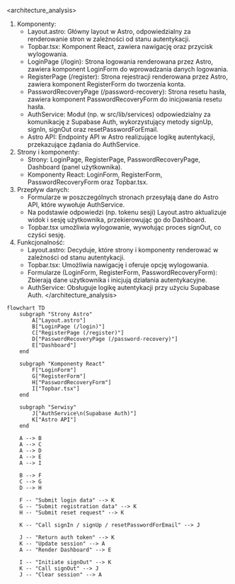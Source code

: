 <architecture_analysis>
1. Komponenty:
   - Layout.astro: Główny layout w Astro, odpowiedzialny za renderowanie stron w zależności od stanu autentykacji.
   - Topbar.tsx: Komponent React, zawiera nawigację oraz przycisk wylogowania.
   - LoginPage (/login): Strona logowania renderowana przez Astro, zawiera komponent LoginForm do wprowadzania danych logowania.
   - RegisterPage (/register): Strona rejestracji renderowana przez Astro, zawiera komponent RegisterForm do tworzenia konta.
   - PasswordRecoveryPage (/password-recovery): Strona resetu hasła, zawiera komponent PasswordRecoveryForm do inicjowania resetu hasła.
   - AuthService: Moduł (np. w src/lib/services) odpowiedzialny za komunikację z Supabase Auth, wykorzystujący metody signUp, signIn, signOut oraz resetPasswordForEmail.
   - Astro API: Endpointy API w Astro realizujące logikę autentykacji, przekazujące żądania do AuthService.
2. Strony i komponenty:
   - Strony: LoginPage, RegisterPage, PasswordRecoveryPage, Dashboard (panel użytkownika).
   - Komponenty React: LoginForm, RegisterForm, PasswordRecoveryForm oraz Topbar.tsx.
3. Przepływ danych:
   - Formularze w poszczególnych stronach przesyłają dane do Astro API, które wywołuje AuthService.
   - Na podstawie odpowiedzi (np. tokenu sesji) Layout.astro aktualizuje widok i sesję użytkownika, przekierowując go do Dashboard.
   - Topbar.tsx umożliwia wylogowanie, wywołując proces signOut, co czyści sesję.
4. Funkcjonalność:
   - Layout.astro: Decyduje, które strony i komponenty renderować w zależności od stanu autentykacji.
   - Topbar.tsx: Umożliwia nawigację i oferuje opcję wylogowania.
   - Formularze (LoginForm, RegisterForm, PasswordRecoveryForm): Zbierają dane użytkownika i inicjują działania autentykacyjne.
   - AuthService: Obsługuje logikę autentykacji przy użyciu Supabase Auth.
</architecture_analysis>

```mermaid
flowchart TD
    subgraph "Strony Astro"
        A["Layout.astro"]
        B["LoginPage (/login)"]
        C["RegisterPage (/register)"]
        D["PasswordRecoveryPage (/password-recovery)"]
        E["Dashboard"]
    end

    subgraph "Komponenty React"
        F["LoginForm"]
        G["RegisterForm"]
        H["PasswordRecoveryForm"]
        I["Topbar.tsx"]
    end

    subgraph "Serwisy"
        J["AuthService\n(Supabase Auth)"]
        K["Astro API"]
    end

    A --> B
    A --> C
    A --> D
    A --> E
    A --> I

    B --> F
    C --> G
    D --> H

    F -- "Submit login data" --> K
    G -- "Submit registration data" --> K
    H -- "Submit reset request" --> K

    K -- "Call signIn / signUp / resetPasswordForEmail" --> J

    J -- "Return auth token" --> K
    K -- "Update session" --> A
    A -- "Render Dashboard" --> E

    I -- "Initiate signOut" --> K
    K -- "Call signOut" --> J
    J -- "Clear session" --> A
```